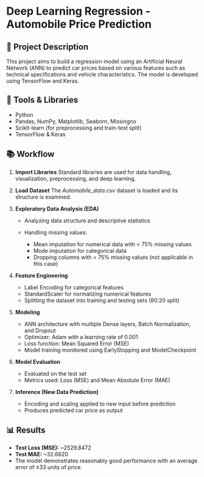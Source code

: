 # Deep Learning Regression - Automobile Price Prediction

## 📄 Project Description

This project aims to build a regression model using an Artificial Neural Network (ANN) to predict car prices based on various features such as technical specifications and vehicle characteristics. The model is developed using TensorFlow and Keras.

## 🧰 Tools & Libraries

* Python
* Pandas, NumPy, Matplotlib, Seaborn, Missingno
* Scikit-learn (for preprocessing and train-test split)
* TensorFlow & Keras

## 📚 Workflow

1. **Import Libraries**
   Standard libraries are used for data handling, visualization, preprocessing, and deep learning.

2. **Load Dataset**
   The *Automobile\_data.csv* dataset is loaded and its structure is examined.

3. **Exploratory Data Analysis (EDA)**

   * Analyzing data structure and descriptive statistics
   * Handling missing values:

     * Mean imputation for numerical data with < 75% missing values
     * Mode imputation for categorical data
     * Dropping columns with > 75% missing values (not applicable in this case)

4. **Feature Engineering**

   * Label Encoding for categorical features
   * StandardScaler for normalizing numerical features
   * Splitting the dataset into training and testing sets (80:20 split)

5. **Modeling**

   * ANN architecture with multiple Dense layers, Batch Normalization, and Dropout
   * Optimizer: Adam with a learning rate of 0.001
   * Loss function: Mean Squared Error (MSE)
   * Model training monitored using EarlyStopping and ModelCheckpoint

6. **Model Evaluation**

   * Evaluated on the test set
   * Metrics used: Loss (MSE) and Mean Absolute Error (MAE)

7. **Inference (New Data Prediction)**

   * Encoding and scaling applied to new input before prediction
   * Produces predicted car price as output

## 📊 Results

* **Test Loss (MSE):** \~2529.8472
* **Test MAE:** \~32.6620
* The model demonstrates reasonably good performance with an average error of ±33 units of price.
